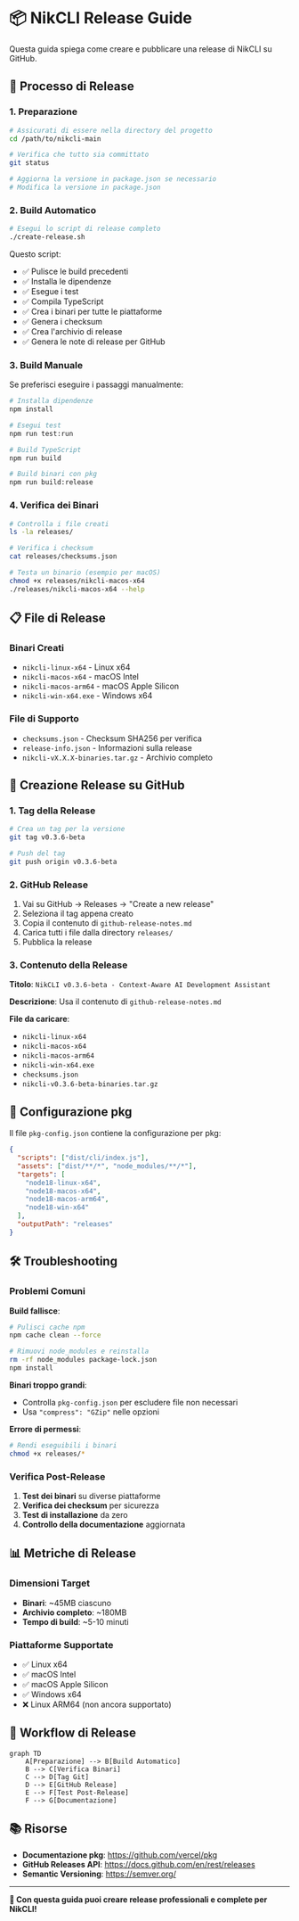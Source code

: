 # 📦 NikCLI Release Guide

Questa guida spiega come creare e pubblicare una release di NikCLI su GitHub.

## 🚀 Processo di Release

### 1. Preparazione

```bash
# Assicurati di essere nella directory del progetto
cd /path/to/nikcli-main

# Verifica che tutto sia committato
git status

# Aggiorna la versione in package.json se necessario
# Modifica la versione in package.json
```

### 2. Build Automatico

```bash
# Esegui lo script di release completo
./create-release.sh
```

Questo script:

- ✅ Pulisce le build precedenti
- ✅ Installa le dipendenze
- ✅ Esegue i test
- ✅ Compila TypeScript
- ✅ Crea i binari per tutte le piattaforme
- ✅ Genera i checksum
- ✅ Crea l'archivio di release
- ✅ Genera le note di release per GitHub

### 3. Build Manuale

Se preferisci eseguire i passaggi manualmente:

```bash
# Installa dipendenze
npm install

# Esegui test
npm run test:run

# Build TypeScript
npm run build

# Build binari con pkg
npm run build:release
```

### 4. Verifica dei Binari

```bash
# Controlla i file creati
ls -la releases/

# Verifica i checksum
cat releases/checksums.json

# Testa un binario (esempio per macOS)
chmod +x releases/nikcli-macos-x64
./releases/nikcli-macos-x64 --help
```

## 📋 File di Release

### Binari Creati

- `nikcli-linux-x64` - Linux x64
- `nikcli-macos-x64` - macOS Intel
- `nikcli-macos-arm64` - macOS Apple Silicon
- `nikcli-win-x64.exe` - Windows x64

### File di Supporto

- `checksums.json` - Checksum SHA256 per verifica
- `release-info.json` - Informazioni sulla release
- `nikcli-vX.X.X-binaries.tar.gz` - Archivio completo

## 🎯 Creazione Release su GitHub

### 1. Tag della Release

```bash
# Crea un tag per la versione
git tag v0.3.6-beta

# Push del tag
git push origin v0.3.6-beta
```

### 2. GitHub Release

1. Vai su GitHub → Releases → "Create a new release"
2. Seleziona il tag appena creato
3. Copia il contenuto di `github-release-notes.md`
4. Carica tutti i file dalla directory `releases/`
5. Pubblica la release

### 3. Contenuto della Release

**Titolo**: `NikCLI v0.3.6-beta - Context-Aware AI Development Assistant`

**Descrizione**: Usa il contenuto di `github-release-notes.md`

**File da caricare**:

- `nikcli-linux-x64`
- `nikcli-macos-x64`
- `nikcli-macos-arm64`
- `nikcli-win-x64.exe`
- `checksums.json`
- `nikcli-v0.3.6-beta-binaries.tar.gz`

## 🔧 Configurazione pkg

Il file `pkg-config.json` contiene la configurazione per pkg:

```json
{
  "scripts": ["dist/cli/index.js"],
  "assets": ["dist/**/*", "node_modules/**/*"],
  "targets": [
    "node18-linux-x64",
    "node18-macos-x64",
    "node18-macos-arm64",
    "node18-win-x64"
  ],
  "outputPath": "releases"
}
```

## 🛠️ Troubleshooting

### Problemi Comuni

**Build fallisce**:

```bash
# Pulisci cache npm
npm cache clean --force

# Rimuovi node_modules e reinstalla
rm -rf node_modules package-lock.json
npm install
```

**Binari troppo grandi**:

- Controlla `pkg-config.json` per escludere file non necessari
- Usa `"compress": "GZip"` nelle opzioni

**Errore di permessi**:

```bash
# Rendi eseguibili i binari
chmod +x releases/*
```

### Verifica Post-Release

1. **Test dei binari** su diverse piattaforme
2. **Verifica dei checksum** per sicurezza
3. **Test di installazione** da zero
4. **Controllo della documentazione** aggiornata

## 📊 Metriche di Release

### Dimensioni Target

- **Binari**: ~45MB ciascuno
- **Archivio completo**: ~180MB
- **Tempo di build**: ~5-10 minuti

### Piattaforme Supportate

- ✅ Linux x64
- ✅ macOS Intel
- ✅ macOS Apple Silicon
- ✅ Windows x64
- ❌ Linux ARM64 (non ancora supportato)

## 🔄 Workflow di Release

```mermaid
graph TD
    A[Preparazione] --> B[Build Automatico]
    B --> C[Verifica Binari]
    C --> D[Tag Git]
    D --> E[GitHub Release]
    E --> F[Test Post-Release]
    F --> G[Documentazione]
```

## 📚 Risorse

- **Documentazione pkg**: https://github.com/vercel/pkg
- **GitHub Releases API**: https://docs.github.com/en/rest/releases
- **Semantic Versioning**: https://semver.org/

---

**🎯 Con questa guida puoi creare release professionali e complete per NikCLI!**

